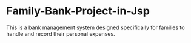# Family-Bank-Project-in-Jsp
This is a bank management system designed specifically for families to handle and record their personal expenses.
